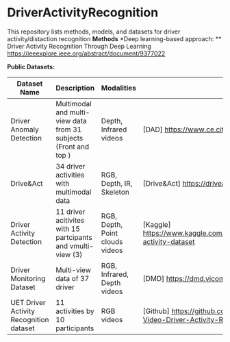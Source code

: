 # DriverActivityRecognition

This repository lists methods, models, and datasets for driver activity/distaction recognition
**Methods**
 *Deep learning-based approach:
   ** Driver Activity Recognition Through Deep Learning https://ieeexplore.ieee.org/abstract/document/9377022


**Public Datasets:** 

| Dataset Name               | Description                                           | Modalities                | Link |
|---------------------------|-------------------------------------------------------|---------------------------|------|
|Driver Anomaly Detection |Multimodal and multi-view data from 31 subjects (Front and top ) | Depth, Infrared videos | [DAD] https://www.ce.cit.tum.de/mmk/dad/|
| Drive&Act                 | 34 driver activities with multimodal data             | RGB, Depth, IR, Skeleton | [Drive&Act] https://driveandact.com/|
|Driver Activity Detection | 11 driver acitivites with 15 partcipants and vmulti-view (3)| RGB, Depth, Point clouds videos | [Kaggle] https://www.kaggle.com/datasets/guanhualee/driver-activity-dataset|
| Driver Monitoring Dataset | Multi-view data of 37 driver         | RGB, Infrared, Depth videos    | [DMD] https://dmd.vicomtech.org/#about|
|UET Driver Activity Recognition dataset| 11 activities by 10 participants| RGB videos | [Github] https://github.com/humza909/Dataset-Video-Driver-Activity-Recognition |

